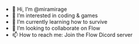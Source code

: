 - 👋 Hi, I’m @miramirage
- 👀 I’m interested in coding & games
- 🌱 I’m currently learning how to survive
- 💞️ I’m looking to collaborate on Flow
- 📫 How to reach me: Join the Flow Dicord server

<!---
miramirage/miramirage is a ✨ special ✨ repository because its `README.md` (this file) appears on your GitHub profile.
You can click the Preview link to take a look at your changes.
--->
